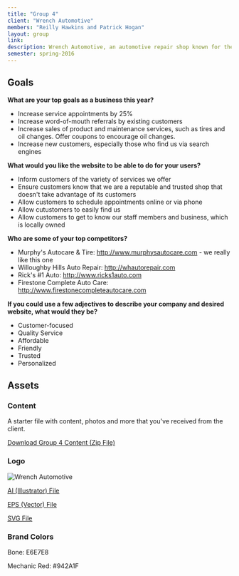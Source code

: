 ```yaml
---
title: "Group 4"
client: "Wrench Automotive"
members: "Reilly Hawkins and Patrick Hogan"
layout: group
link: 
description: Wrench Automotive, an automotive repair shop known for their personalized and high-quality service.
semester: spring-2016
---
```


## Goals

**What are your top goals as a business this year?**

* Increase service appointments by 25%
* Increase word-of-mouth referrals by existing customers
* Increase sales of product and maintenance services, such as tires and oil changes.  Offer coupons to encourage oil changes.
* Increase new customers, especially those who find us via search engines

**What would you like the website to be able to do for your users?**

* Inform customers of the variety of services we offer
* Ensure customers know that we are a reputable and trusted shop that doesn't take advantage of its customers
* Allow customers to schedule appointments online or via phone
* Allow cutustomers to easily find us
* Allow customers to get to know our staff members and business, which is locally owned

**Who are some of your top competitors?**

* Murphy's Autocare & Tire: http://www.murphysautocare.com - we really like this one
* Willoughby Hills Auto Repair: http://whautorepair.com
* Rick's #1 Auto: http://www.ricks1auto.com
* Firestone Complete Auto Care: http://www.firestonecompleteautocare.com

**If you could use a few adjectives to describe your company and desired website, what would they be?**

* Customer-focused
* Quality Service
* Affordable
* Friendly
* Trusted
* Personalized

## Assets

### Content

A starter file with content, photos and more that you've received from the client.  

<a href="class/groups/assets/group4/Group-4-Content.zip">Download Group 4 Content (Zip File)</a>

### Logo
<img src="class/groups/assets/group4/wrench.svg" alt="Wrench Automotive" />

<a href="class/groups/assets/group4/wrench.ai">AI (Illustrator) File</a>

<a href="class/groups/assets/group4/wrench.eps">EPS (Vector) File</a>

<a href="class/groups/assets/group4/wrench.svg">SVG File</a>

### Brand Colors

Bone: E6E7E8

Mechanic Red: #942A1F